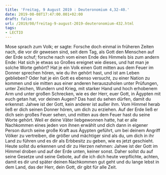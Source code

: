 ```yaml
---
title: 'Freitag, 9 August 2019 : Deuteronomium 4,32-40.'
date: 2019-08-08T17:47:00.001+02:00
draft: false
url: /2019/08/freitag-9-august-2019-deuteronomium-432.html
tags: 
- LECTIO
---
```


Mose sprach zum Volk; er sagte: Forsche doch einmal in früheren Zeiten nach, die vor dir gewesen sind, seit dem Tag, als Gott den Menschen auf der Erde schuf; forsche nach vom einen Ende des Himmels bis zum andern Ende: Hat sich je etwas so Großes ereignet wie dieses, und hat man je solche Worte gehört? Hat je ein Volk einen Gott mitten aus dem Feuer im Donner sprechen hören, wie du ihn gehört hast, und ist am Leben geblieben? Oder hat je ein Gott es ebenso versucht, zu einer Nation zu kommen und sie mitten aus einer anderen herauszuholen unter Prüfungen, unter Zeichen, Wundern und Krieg, mit starker Hand und hoch erhobenem Arm und unter großen Schrecken, wie es der Herr, euer Gott, in Ägypten mit euch getan hat, vor deinen Augen? Das hast du sehen dürfen, damit du erkennst: Jahwe ist der Gott, kein anderer ist außer ihm. Vom Himmel herab ließ er dich seinen Donner hören, um dich zu erziehen. Auf der Erde ließ er dich sein großes Feuer sehen, und mitten aus dem Feuer hast du seine Worte gehört. Weil er deine Väter liebgewonnen hatte, hat er alle Nachkommen eines jeden von ihnen erwählt und dich dann in eigener Person durch seine große Kraft aus Ägypten geführt, um bei deinem Angriff Völker zu vertreiben, die größer und mächtiger sind als du, um dich in ihr Land zu führen und es dir als Erbbesitz zu geben, wie es jetzt geschieht. Heute sollst du erkennen und dir zu Herzen nehmen: Jahwe ist der Gott im Himmel droben und auf der Erde unten, keiner sonst. Daher sollst du auf seine Gesetze und seine Gebote, auf die ich dich heute verpflichte, achten, damit es dir und später deinen Nachkommen gut geht und du lange lebst in dem Land, das der Herr, dein Gott, dir gibt für alle Zeit.